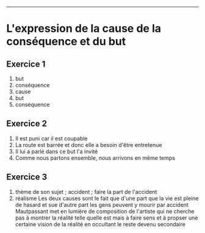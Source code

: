 
___
# L'expression de la cause de la conséquence et du but
## Exercice 1
1. but
2. conséquence
3. cause
4. but
5. conséquence
## Exercice 2
1. Il est puni car il est coupable
2. La route est barrée et donc elle a besoin d'être entretenue
3. Il lui a parlé dans ce but l'a invité
4. Comme nous partons ensemble, nous arrivons en même temps
## Exercice 3
1. thème de son sujet ; accident ; faire la part de l'accident
2. réalisme
Les deux causes sont le fait que d'une part que la vie est pleine de hasard et sue d'autre part les gens peuvent y mourir par accident
Mautpassant met en lumière de composition de l'artiste qui ne cherche pas à montrer la réalité telle quelle est mais à faire sens et à propser une certaine vision de la réalité en occultant le reste devenu secondaire